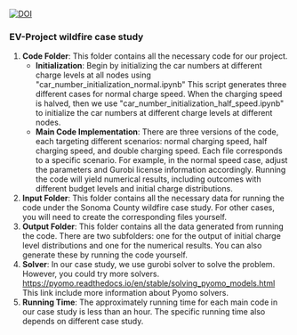 [![DOI](https://zenodo.org/badge/804596288.svg)](https://zenodo.org/doi/10.5281/zenodo.11251877)

### EV-Project wildfire case study

1. **Code Folder**: This folder contains all the necessary code for our project.
   - **Initialization**: Begin by initializing the car numbers at different charge levels at all nodes using "car_number_initialization_normal.ipynb" This script generates three different cases for normal charge speed. When the charging speed is halved, then we use "car_number_initialization_half_speed.ipynb" to initialize the car numbers at different charge levels at different nodes.
   - **Main Code Implementation**: There are three versions of the code, each targeting different scenarios: normal charging speed, half charging speed, and double charging speed. Each file corresponds to a specific scenario. For example, in the normal speed case, adjust the parameters and Gurobi license information accordingly. Running the code will yield numerical results, including outcomes with different budget levels and initial charge distributions.
2. **Input Folder**: This folder contains all the necessary data for running the code under the Sonoma County wildfire case study. For other cases, you will need to create the corresponding files yourself.
3. **Output Folder**: This folder contains all the data generated from running the code. There are two subfolders: one for the output of initial charge level distributions and one for the numerical results. You can also generate these by running the code yourself.
4. **Solver**: In our case study, we use gurobi solver to solve the problem. However, you could try more solvers. https://pyomo.readthedocs.io/en/stable/solving_pyomo_models.html This link include more information about Pyomo solvers.
5. **Running Time**: The approximately running time for each main code in our case study is less than an hour. The specific running time also depends on different case study.
